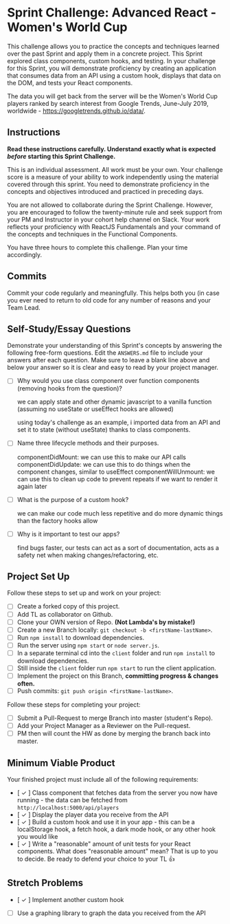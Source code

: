 # Sprint Challenge: Advanced React - Women's World Cup

This challenge allows you to practice the concepts and techniques learned over the past Sprint and apply them in a concrete project. This Sprint explored class components, custom hooks, and testing. In your challenge for this Sprint, you will demonstrate proficiency by creating an application that consumes data from an API using a custom hook, displays that data on the DOM, and tests your React components.

The data you will get back from the server will be the Women's World Cup players ranked by search interest from Google Trends, June-July 2019, worldwide - https://googletrends.github.io/data/.

## Instructions

**Read these instructions carefully. Understand exactly what is expected _before_ starting this Sprint Challenge.**

This is an individual assessment. All work must be your own. Your challenge score is a measure of your ability to work independently using the material covered through this sprint. You need to demonstrate proficiency in the concepts and objectives introduced and practiced in preceding days.

You are not allowed to collaborate during the Sprint Challenge. However, you are encouraged to follow the twenty-minute rule and seek support from your PM and Instructor in your cohort help channel on Slack. Your work reflects your proficiency with ReactJS Fundamentals and your command of the concepts and techniques in the Functional Components.

You have three hours to complete this challenge. Plan your time accordingly.

## Commits

Commit your code regularly and meaningfully. This helps both you (in case you ever need to return to old code for any number of reasons and your Team Lead.

## Self-Study/Essay Questions

Demonstrate your understanding of this Sprint's concepts by answering the following free-form questions. Edit the `ANSWERS.md` file to include your answers after each question. Make sure to leave a blank line above and below your answer so it is clear and easy to read by your project manager.

- [ ] Why would you use class component over function components (removing hooks from the question)?

	we can apply state and other dynamic javascript to a vanilla function (assuming no useState or useEffect hooks are allowed)
	
	using today's challenge as an example, i imported data from an API and set it to state (without useState) thanks to class components.

- [ ] Name three lifecycle methods and their purposes.

	componentDidMount: we can use this to make our API calls
	componentDidUpdate: we can use this to do things when the component changes, similar to useEffect
	componentWillUnmount: we can use this to clean up code to prevent repeats if we want to render it again later

- [ ] What is the purpose of a custom hook?

	we can make our code much less repetitive and do more dynamic things than the factory hooks allow

- [ ] Why is it important to test our apps?

	find bugs faster, our tests can act as a sort of documentation,
	acts as a safety net when making changes/refactoring, etc.

## Project Set Up

Follow these steps to set up and work on your project:

- [ ] Create a forked copy of this project.
- [ ] Add TL as collaborator on Github.
- [ ] Clone your OWN version of Repo. **(Not Lambda's by mistake!)**
- [ ] Create a new Branch locally: `git checkout -b <firstName-lastName>`.
- [ ] Run `npm install` to download dependencies.
- [ ] Run the server using `npm start` or `node server.js`.
- [ ] In a separate terminal cd into the `client` folder and run `npm install` to download dependencies.
- [ ] Still inside the `client` folder run `npm start` to run the client application.
- [ ] Implement the project on this Branch, **committing progress & changes often.**
- [ ] Push commits: `git push origin <firstName-lastName>`.

Follow these steps for completing your project:

- [ ] Submit a Pull-Request to merge <firstName-lastName> Branch into master (student's  Repo).
- [ ] Add your Project Manager as a Reviewer on the Pull-request.
- [ ] PM then will count the HW as done by merging the branch back into master.

## Minimum Viable Product

Your finished project must include all of the following requirements:

- [ ✓ ] Class component that fetches data from the server you now have running - the data can be fetched from `http://localhost:5000/api/players`
- [ ✓ ] Display the player data you receive from the API
- [ ✓ ] Build a custom hook and use it in your app - this can be a localStorage hook, a fetch hook, a dark mode hook, or any other hook you would like
- [ ✓ ] Write a "reasonable" amount of unit tests for your React components. What does "reasonable amount" mean? That is up to you to decide. Be ready to defend your choice to your TL 👍

## Stretch Problems

- [ ✓ ] Implement another custom hook
- [ ] Use a graphing library to graph the data you received from the API
